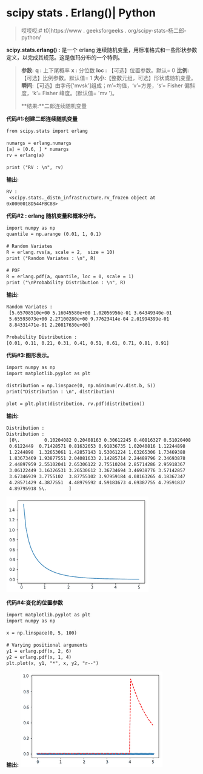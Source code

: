 # scipy stats . Erlang()| Python

> 哎哎哎:# t0]https://www . geeksforgeeks . org/scipy-stats-杨二郎-python/

**scipy.stats.erlang() :** 是一个 erlang 连续随机变量，用标准格式和一些形状参数定义，以完成其规范。这是伽玛分布的一个特例。

> **参数:**
> **q :** 上下尾概率
> **x :** 分位数
> **loc :** 【可选】位置参数。默认= 0
> **比例:**【可选】比例参数。默认值= 1
> **大小:**【整数元组，可选】形状或随机变量。
> **瞬间:**【可选】由字母['mvsk']组成；m’=均值，‘v’=方差，‘s’= Fisher 偏斜度，‘k’= Fisher 峰度。(默认值= 'mv ')。
> 
> **结果:**二郎连续随机变量

**代码#1:创建二郎连续随机变量**

```
from scipy.stats import erlang 

numargs = erlang.numargs
[a] = [0.6, ] * numargs
rv = erlang(a)

print ("RV : \n", rv) 
```

**输出:**

```
RV : 
 <scipy.stats._distn_infrastructure.rv_frozen object at 0x0000018D544FBC88>

```

**代码#2 : erlang 随机变量和概率分布。**

```
import numpy as np
quantile = np.arange (0.01, 1, 0.1)

# Random Variates
R = erlang.rvs(a, scale = 2,  size = 10)
print ("Random Variates : \n", R)

# PDF
R = erlang.pdf(a, quantile, loc = 0, scale = 1)
print ("\nProbability Distribution : \n", R)
```

**输出:**

```
Random Variates : 
 [5.65708510e+00 5.16045580e+00 1.02056956e-01 3.64349340e-01
 5.65593073e+00 2.27100280e+00 9.77623414e-04 2.01994399e-01
 8.84331471e-01 2.20817630e+00]

Probability Distribution :
[0.01, 0.11, 0.21, 0.31, 0.41, 0.51, 0.61, 0.71, 0.81, 0.91]

```

**代码#3:图形表示。**

```
import numpy as np
import matplotlib.pyplot as plt

distribution = np.linspace(0, np.minimum(rv.dist.b, 5))
print("Distribution : \n", distribution)

plot = plt.plot(distribution, rv.pdf(distribution))
```

**输出:**

```
Distribution : 
Distribution : 
 [0\.         0.10204082 0.20408163 0.30612245 0.40816327 0.51020408
 0.6122449  0.71428571 0.81632653 0.91836735 1.02040816 1.12244898
 1.2244898  1.32653061 1.42857143 1.53061224 1.63265306 1.73469388
 1.83673469 1.93877551 2.04081633 2.14285714 2.24489796 2.34693878
 2.44897959 2.55102041 2.65306122 2.75510204 2.85714286 2.95918367
 3.06122449 3.16326531 3.26530612 3.36734694 3.46938776 3.57142857
 3.67346939 3.7755102  3.87755102 3.97959184 4.08163265 4.18367347
 4.28571429 4.3877551  4.48979592 4.59183673 4.69387755 4.79591837
 4.89795918 5\.        ]
```

![](img/5eaa385ef28dc1a25d440ef8b94b1c53.png)

**代码#4:变化的位置参数**

```
import matplotlib.pyplot as plt
import numpy as np

x = np.linspace(0, 5, 100)

# Varying positional arguments
y1 = erlang.pdf(x, 2, 6)
y2 = erlang.pdf(x, 1, 4)
plt.plot(x, y1, "*", x, y2, "r--")
```

**输出:**
![](img/74e8f23618c00411e2eced8f6a92dde9.png)